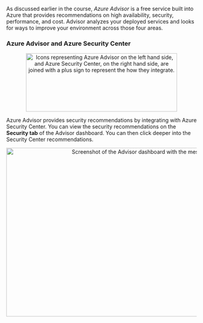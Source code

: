 
As discussed earlier in the course, *Azure Advisor* is a free service built into Azure that provides recommendations on high availability, security, performance, and cost. Advisor analyzes your deployed services and looks for ways to improve your environment across those four areas.


### Azure Advisor and Azure Security Center

<p style="text-align:center;"><img src="../Linked_Image_Files/advisorandsecuritycenter.png" width="400" height="155" alt="Icons representing Azure Advisor on the left hand side, and Azure Security Center, on the right hand side, are joined with a plus sign to represent the how they integrate. "></p>


Azure Advisor provides security recommendations by integrating with Azure Security Center. You can view the security recommendations on the **Security tab** of the Advisor dashboard. You can then click deeper into the Security Center recommendations.




<p style="text-align:center;"><img src="../Linked_Image_Files/advisorsecuritytab.png" width="965" height="448" alt="Screenshot of the Advisor dashboard with the message that there are eleven recommendations."></p>
